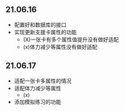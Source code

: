 ## 21.06.16
- 配置好和数据库的接口
- 实现更新支援卡属性的功能
  - (X)一张卡有多个属性值提升没有做好适配
  - (x)体力减少等属性没有做好适配
## 21.06.17
- 适配一张卡多属性的情况
- 适配体力减少等属性
  - (x)
- 添加模拟练习的功能
  